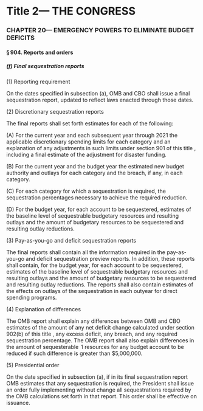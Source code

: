 
# Title 2— THE CONGRESS
### CHAPTER 20— EMERGENCY POWERS TO ELIMINATE BUDGET DEFICITS
#### § 904. Reports and orders
##### (f) Final sequestration reports

(1) Reporting requirement

On the dates specified in subsection (a), OMB and CBO shall issue a final sequestration report, updated to reflect laws enacted through those dates.

(2) Discretionary sequestration reports

The final reports shall set forth estimates for each of the following:

(A) For the current year and each subsequent year through 2021 the applicable discretionary spending limits for each category and an explanation of any adjustments in such limits under section 901 of this title , including a final estimate of the adjustment for disaster funding.

(B) For the current year and the budget year the estimated new budget authority and outlays for each category and the breach, if any, in each category.

(C) For each category for which a sequestration is required, the sequestration percentages necessary to achieve the required reduction.

(D) For the budget year, for each account to be sequestered, estimates of the baseline level of sequestrable budgetary resources and resulting outlays and the amount of budgetary resources to be sequestered and resulting outlay reductions.

(3) Pay-as-you-go and deficit sequestration reports

The final reports shall contain all the information required in the pay-as-you-go and deficit sequestration preview reports. In addition, these reports shall contain, for the budget year, for each account to be sequestered, estimates of the baseline level of sequestrable budgetary resources and resulting outlays and the amount of budgetary resources to be sequestered and resulting outlay reductions. The reports shall also contain estimates of the effects on outlays of the sequestration in each outyear for direct spending programs.

(4) Explanation of differences

The OMB report shall explain any differences between OMB and CBO estimates of the amount of any net deficit change calculated under section 902(b) of this title , any excess deficit, any breach, and any required sequestration percentage. The OMB report shall also explain differences in the amount of sequesterable  1 resources for any budget account to be reduced if such difference is greater than $5,000,000.

(5) Presidential order

On the date specified in subsection (a), if in its final sequestration report OMB estimates that any sequestration is required, the President shall issue an order fully implementing without change all sequestrations required by the OMB calculations set forth in that report. This order shall be effective on issuance.

